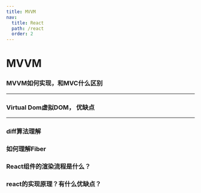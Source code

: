 ```yaml
---
title: MVVM
nav:
  title: React
  path: /react
  order: 2
---
```


# MVVM

### MVVM如何实现，和MVC什么区别

---

### Virtual Dom虚拟DOM， 优缺点

--- 

### diff算法理解


### 如何理解Fiber


### React组件的渲染流程是什么？

### react的实现原理？有什么优缺点？






